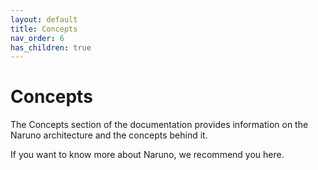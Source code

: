 ```yaml
---
layout: default
title: Concepts
nav_order: 6
has_children: true
---
```


# Concepts

The Concepts section of the documentation provides information on the Naruno architecture and the concepts behind it.

If you want to know more about Naruno, we recommend you here.
